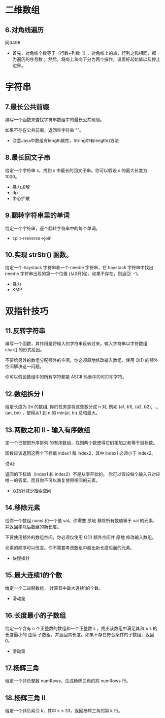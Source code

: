 

# 二维数组
## 

## 6.对角线遍历
同0498
- 首先，对角线个数等于（行数+列数-1）；
对角线上的点，行列之和相同，都为遍历的序号数；
然后，将向上和向下分为两个操作，设置好起始值以及停止边界。

# 字符串
## 7.最长公共前缀
编写一个函数来查找字符串数组中的最长公共前缀。

如果不存在公共前缀，返回空字符串 ""。
- 注意Java中数组有length属性，String中有length()方法

## 8.最长回文子串
给定一个字符串 s，找到 s 中最长的回文子串。你可以假设 s 的最大长度为 1000。

- 暴力求解
- dp
- 中心扩散

## 9.翻转字符串里的单词
给定一个字符串，逐个翻转字符串中的每个单词。
- split->reverse->join
## 10.实现 strStr() 函数。

给定一个 haystack 字符串和一个 needle 字符串，在 haystack 字符串中找出 needle 字符串出现的第一个位置 (从0开始)。如果不存在，则返回  -1。
- 暴力
- KMP

# 双指针技巧
## 11.反转字符串
编写一个函数，其作用是将输入的字符串反转过来。输入字符串以字符数组 char[] 的形式给出。

不要给另外的数组分配额外的空间，你必须原地修改输入数组、使用 O(1) 的额外空间解决这一问题。

你可以假设数组中的所有字符都是 ASCII 码表中的可打印字符。

## 12.数组拆分 I

给定长度为 2n 的数组, 你的任务是将这些数分成 n 对, 例如 (a1, b1), (a2, b2), ..., (an, bn) ，使得从1 到 n 的 min(ai, bi) 总和最大。

## 13.两数之和 II - 输入有序数组

定一个已按照升序排列 的有序数组，找到两个数使得它们相加之和等于目标数。

函数应该返回这两个下标值 index1 和 index2，其中 index1 必须小于 index2。

说明:

返回的下标值（index1 和 index2）不是从零开始的。
你可以假设每个输入只对应唯一的答案，而且你不可以重复使用相同的元素。

- 双指针减少搜索空间

## 14.移除元素
给你一个数组 nums 和一个值 val，你需要 原地 移除所有数值等于 val 的元素，并返回移除后数组的新长度。

不要使用额外的数组空间，你必须仅使用 O(1) 额外空间并 原地 修改输入数组。

元素的顺序可以改变。你不需要考虑数组中超出新长度后面的元素。
- 快慢指针

## 15.最大连续1的个数

给定一个二进制数组， 计算其中最大连续1的个数。
- 滑动窗
## 16.长度最小的子数组

给定一个含有 n 个正整数的数组和一个正整数 s ，找出该数组中满足其和 ≥ s 的长度最小的 连续 子数组，并返回其长度。如果不存在符合条件的子数组，返回 0。
- 滑动窗
## 17.杨辉三角
给定一个非负整数 numRows，生成杨辉三角的前 numRows 行。
## 18.杨辉三角 II
给定一个非负索引 k，其中 k ≤ 33，返回杨辉三角的第 k 行。


